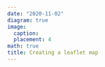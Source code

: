 ```yaml
---
date: "2020-11-02"
diagram: true
image:
  caption: 
  placement: 4
math: true
title: Creating a leaflet map
---
```




